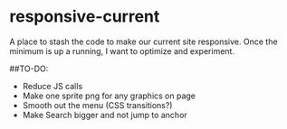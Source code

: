 responsive-current
==================

A place to stash the code to make our current site responsive. Once the minimum is up a running, I want to optimize and experiment.

##TO-DO:
* Reduce JS calls
* Make one sprite png for any graphics on page
* Smooth out the menu (CSS transitions?)
* Make Search bigger and not jump to anchor
